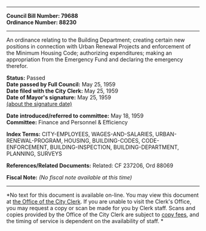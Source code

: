* * * * *  
  
**Council Bill Number: [](#h0)[](#h2)79688**   
**Ordinance Number: 88230**  
  
* * * * *  
  
An ordinance relating to the Building Department; creating certain new positions in connection with Urban Renewal Projects and enforcement of the Minimum Housing Code; authorizing expenditures; making an appropriation from the Emergency Fund and declaring the emergency therefor.  
  
**Status:** Passed   
**Date passed by Full Council:** May 25, 1959   
**Date filed with the City Clerk:** May 25, 1959   
**Date of Mayor's signature:** May 25, 1959   
[(about the signature date)](/~public/approvaldate.htm)   
  
  
**Date introduced/referred to committee:** May 18, 1959   
**Committee:** Finance and Personnel & Efficiency   
  
**Index Terms:** CITY-EMPLOYEES, WAGES-AND-SALARIES, URBAN-RENEWAL-PROGRAM, HOUSING, BUILDING-CODES, CODE-ENFORCEMENT, BUILDING-INSPECTION, BUILDING-DEPARTMENT, PLANNING, SURVEYS  
  
**References/Related Documents:** Related: CF 237206, Ord 88069  
  
**Fiscal Note:** *(No fiscal note available at this time)*  
  
* * * * *  
  
*No text for this document is available on-line. You may view this document at [the Office of the City Clerk](http://www.seattle.gov/leg/clerk/contactUs.htm). If you are unable to visit the Clerk's Office, you may request a copy or scan be made for you by Clerk staff. Scans and copies provided by the Office of the City Clerk are subject to [copy fees](http://clerk.seattle.gov/~public/clerkfees.htm), and the timing of service is dependent on the availability of staff. *  
  
  
